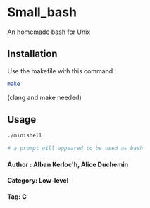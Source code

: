 # Small_bash

An homemade bash for Unix


## Installation

Use the makefile with this command : 


```bash
make
```

(clang and make needed)

## Usage

```bash
./minishell

# a prompt will appeared to be used as bash
```
#### Author : Alban Kerloc'h, Alice Duchemin
#### Category: Low-level
#### Tag: C
